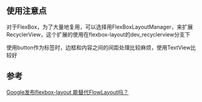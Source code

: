 ## 使用注意点

对于FlexBox，为了大量地复用，可以选择用FlexBoxLayoutManager，来扩展RecyclerView，这个扩展的使用在flexbox-layout的dev_recyclerview分支下

使用button作为标签时，边框和内容之间的间距处理比较麻烦，使用TextView比较好

## 参考

[Google发布flexbox-layout 能替代FlowLayout吗？](http://chuansong.me/n/400690651952)